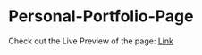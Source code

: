 # Personal-Portfolio-Page

Check out the Live Preview of the page: [Link](https://htmlpreview.github.io/?https://github.com/MellowAce/Personal-Portfolio-Page/blob/main/Personal%20Portfolio.html)
